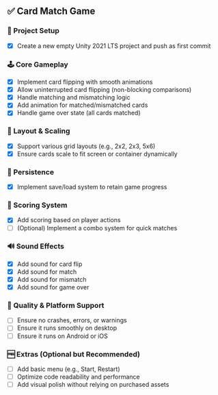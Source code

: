 ## ✅ Card Match Game 

### 🔧 Project Setup
- [x] Create a new empty Unity 2021 LTS project and push as first commit

### 🕹 Core Gameplay
- [x] Implement card flipping with smooth animations
- [x] Allow uninterrupted card flipping (non-blocking comparisons)
- [x] Handle matching and mismatching logic
- [x] Add animation for matched/mismatched cards
- [x] Handle game over state (all cards matched)

### 🔁 Layout & Scaling
- [x] Support various grid layouts (e.g., 2x2, 2x3, 5x6)
- [x] Ensure cards scale to fit screen or container dynamically

### 💾 Persistence
- [x] Implement save/load system to retain game progress

### 🧮 Scoring System
- [x] Add scoring based on player actions
- [ ] (Optional) Implement a combo system for quick matches

### 🔊 Sound Effects
- [x] Add sound for card flip
- [x] Add sound for match
- [x] Add sound for mismatch
- [x] Add sound for game over

### 🧪 Quality & Platform Support
- [ ] Ensure no crashes, errors, or warnings
- [ ] Ensure it runs smoothly on desktop
- [ ] Ensure it runs on Android or iOS

### 🆓 Extras (Optional but Recommended)
- [ ] Add basic menu (e.g., Start, Restart)
- [ ] Optimize code readability and performance
- [ ] Add visual polish without relying on purchased assets
